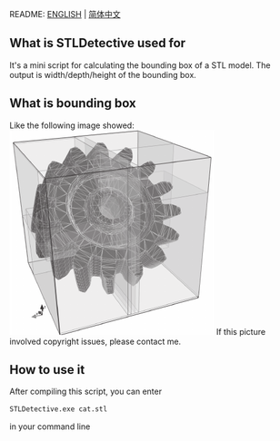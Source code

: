 README: [ENGLISH](https://github.com/alexwoo1900/stldetective/blob/master/README.md) | [简体中文](https://github.com/alexwoo1900/stldetective/blob/master/README_CN.md)

## What is STLDetective used for
It's a mini script for calculating the bounding box of a STL model. The output is width/depth/height of the bounding box.

## What is bounding box
Like the following image showed:
![bounding-box-sample](https://raw.githubusercontent.com/alexwoo1900/stldetective/master/docs/assets/bounding-box-sample.png)
If this picture involved copyright issues, please contact me.

## How to use it
After compiling this script, you can enter
```bash
STLDetective.exe cat.stl
```
in your command line
